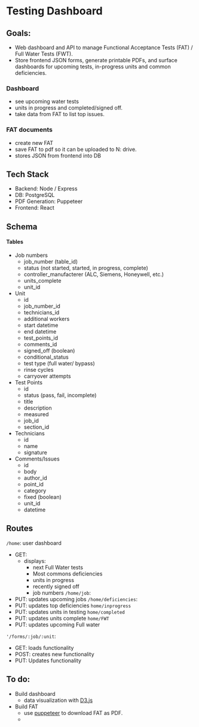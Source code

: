 # Testing Dashboard

## Goals:
- Web dashboard and API to manage Functional Acceptance Tests (FAT) / Full Water Tests (FWT).
- Store frontend JSON forms, generate printable PDFs, and surface dashboards for upcoming tests, in-progress units and common deficiencies.

### Dashboard
- see upcoming water tests
- units in progress and completed/signed off.
- take data from FAT to list top issues. 

### FAT documents
- create new FAT
- save FAT to pdf so it can be uploaded to N: drive.
- stores JSON from frontend into DB

## Tech Stack
- Backend: Node / Express
- DB: PostgreSQL
- PDF Generation: Puppeteer
- Frontend: React


## Schema
#### Tables
- Job numbers
    - job_number (table_id)
    - status (not started, started, in progress, complete)
    - controller_manufacterer (ALC, Siemens, Honeywell, etc.)
    - units_complete
    - unit_id
- Unit
    - id
    - job_number_id
    - technicians_id
    - additional workers
    - start datetime
    - end datetime
    - test_points_id
    - comments_id
    - signed_off (boolean)
    - conditional_status
    - test type (full water/ bypass)
    - rinse cycles
    - carryover attempts
- Test Points
    - id
    - status (pass, fail, incomplete)
    - title
    - description
    - measured
    - job_id
    - section_id
- Technicians
    - id
    - name
    - signature
- Comments/Issues
    - id
    - body
    - author_id
    - point_id
    - category
    - fixed (boolean)
    - unit_id
    - datetime

    

## Routes

`/home`: user dashboard
- GET:
    - displays:
        - next Full Water tests
        - Most commons deficiencies
        - units in progress
        - recently signed off
        - job numbers
`/home/job`:
- PUT: updates upcoming jobs
`/home/deficiencies`:
- PUT: updates top deficiencies
`home/inprogress`
- PUT: updates units in testing
`home/completed`
- PUT: updates units complete
`home/FWT`
- PUT: updates upcoming Full water


`'/forms/:job/:unit`: 
- GET: loads functionality
- POST: creates new functionality
- PUT: Updates functionality 

## To do:
- Build dashboard
    - data visualization with [D3.js](https://d3js.org/)
- Build FAT
    - use [puppeteer](https://pptr.dev/guides/pdf-generation) to download FAT as PDF. 
    - 